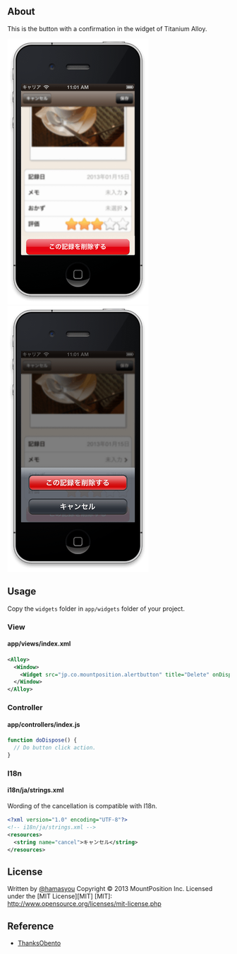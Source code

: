 About
------
This is the button with a confirmation in the widget of Titanium Alloy.

![SS1](SS1.png "ScreenShot1") ![SS2](SS2.png "ScreenShot2")

Usage
------
Copy the `widgets` folder in `app/widgets` folder of your project.

### View ###
#### app/views/index.xml ####
```xml
<Alloy>
  <Window>
    <Widget src="jp.co.mountposition.alertbutton" title="Delete" onDispose="doDispose" />
  </Window>
</Alloy>
```

### Controller ###
#### app/controllers/index.js ####
```javascript
function doDispose() {
  // Do button click action.
}
```

### I18n ###
#### i18n/ja/strings.xml ####
Wording of the cancellation is compatible with I18n.

```xml
<?xml version="1.0" encoding="UTF-8"?>
<!-- i18n/ja/strings.xml -->
<resources>
  <string name="cancel">キャンセル</string>
</resources>
```

License
----------
Written by [@hamasyou](https://twitter.com/hamasyou/)
Copyright &copy; 2013 MountPosition Inc.
Licensed under the [MIT License][MIT]
[MIT]: http://www.opensource.org/licenses/mit-license.php



Reference
------
- [ThanksObento](http://mountposition.co.jp/obento/)
